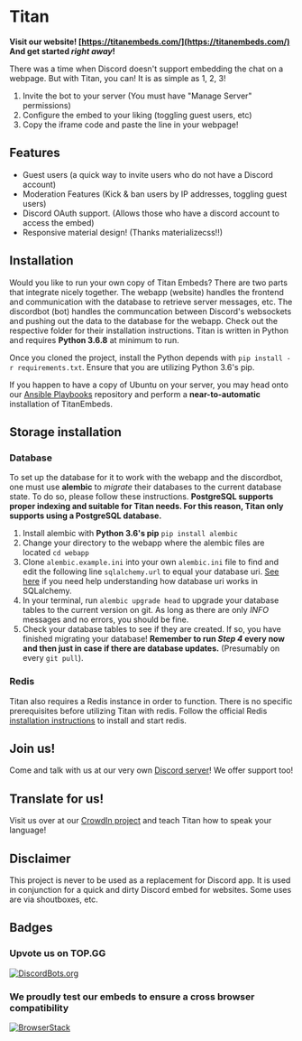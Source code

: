 # Titan
**Visit our website! [https://titanembeds.com/](https://titanembeds.com/) And get started *right away*!**

There was a time when Discord doesn't support embedding the chat on a webpage. But with Titan, you can! It is as simple as 1, 2, 3!
1. Invite the bot to your server (You must have "Manage Server" permissions)
2. Configure the embed to your liking (toggling guest users, etc)
3. Copy the iframe code and paste the line in your webpage!

## Features
- Guest users (a quick way to invite users who do not have a Discord account)
- Moderation Features (Kick & ban users by IP addresses, toggling guest users)
- Discord OAuth support. (Allows those who have a discord account to access the embed)
- Responsive material design! (Thanks materializecss!!)

## Installation
Would you like to run your own copy of Titan Embeds? There are two parts that integrate nicely together. The webapp (website) handles the frontend and communication with the database to retrieve server messages, etc. The discordbot (bot) handles the communcation
between Discord's websockets and pushing out the data to the database for the webapp. Check out the respective folder for their installation instructions. Titan is written in Python and requires **Python 3.6.8** at minimum to run.

Once you cloned the project, install the Python depends with `pip install -r requirements.txt`. Ensure that you are utilizing Python 3.6's pip.

If you happen to have a copy of Ubuntu on your server, you may head onto our [Ansible Playbooks](https://github.com/TitanEmbeds/ansible-playbooks) repository and perform a **near-to-automatic** installation of TitanEmbeds.

## Storage installation
### Database
To set up the database for it to work with the webapp and the discordbot, one must use **alembic** to *migrate* their databases to the current database state. To do so, please follow these instructions.
**PostgreSQL supports proper indexing and suitable for Titan needs. For this reason, Titan only supports using a PostgreSQL database.**
1. Install alembic with **Python 3.6's pip** `pip install alembic`
2. Change your directory to the webapp where the alembic files are located `cd webapp`
3. Clone `alembic.example.ini` into your own `alembic.ini` file to find and edit the following line `sqlalchemy.url` to equal your database uri. [See here](http://docs.sqlalchemy.org/en/latest/core/engines.html#database-urls) if you need help understanding how database uri works in SQLalchemy.
4. In your terminal, run `alembic upgrade head` to upgrade your database tables to the current version on git. As long as there are only *INFO* messages and no errors, you should be fine.
5. Check your database tables to see if they are created. If so, you have finished migrating your database! **Remember to run *Step 4* every now and then just in case if there are database updates.** (Presumably on every `git pull`).

### Redis
Titan also requires a Redis instance in order to function. There is no specific prerequisites before utilizing Titan with redis. Follow the official Redis [installation instructions](https://redis.io/topics/quickstart) to install and start redis.

## Join us!
Come and talk with us at our very own [Discord server](https://discord.gg/z4pdtuV)! We offer support too!

## Translate for us!
Visit us over at our [CrowdIn project](http://translate.titanembeds.com/) and teach Titan how to speak your language!

## Disclaimer
This project is never to be used as a replacement for Discord app. It is used in conjunction for a quick and dirty Discord embed for websites. Some uses are via shoutboxes, etc.

## Badges
### Upvote us on TOP.GG
[![DiscordBots.org](https://top.gg/api/widget/299403260031139840.png "Upvote us on TOP.GG!")](https://top.gg/bot/299403260031139840)
### We proudly test our embeds to ensure a cross browser compatibility
[![BrowserStack](https://i.imgur.com/nlMHPwl.png)](https://www.browserstack.com/)
